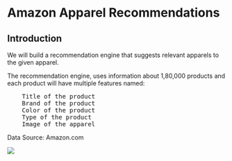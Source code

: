 # Amazon Apparel Recommendations
## Introduction
We will build a recommendation engine that suggests relevant apparels to the given apparel.<br />

The recommendation engine, uses information about 1,80,000 products and each product will have multiple features named:
<pre>
    Title of the product  
    Brand of the product
    Color of the product
    Type of the product
    Image of the apparel
</pre>
Data Source: Amazon.com

<img src = '\final-300x216.jpg'>
